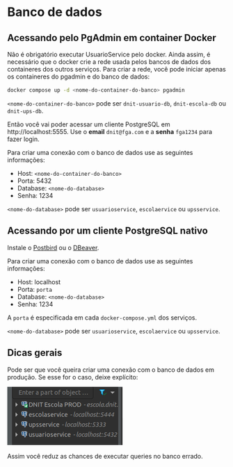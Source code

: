 # Banco de dados

## Acessando pelo PgAdmin em container Docker

Não é obrigatório executar UsuarioService pelo docker. Ainda assim, é 
necessário que o docker crie a rede usada pelos bancos de dados dos containeres
dos outros serviços. Para criar a rede, você pode iniciar apenas os containeres
do pgadmin e do banco de dados:

```sh
docker compose up -d <nome-do-container-do-banco> pgadmin 
```

`<nome-do-container-do-banco>` pode ser `dnit-usuario-db`, `dnit-escola-db`
ou `dnit-ups-db`.

Então você vai poder acessar um cliente PostgreSQL em http://localhost:5555.
Use o **email** `dnit@fga.com` e a **senha** `fga1234` para fazer login.

Para criar uma conexão com o banco de dados use as seguintes informações:

- Host: `<nome-do-container-do-banco>`
- Porta: 5432
- Database: `<nome-do-database>`
- Senha: 1234

`<nome-do-database>` pode ser `usuarioservice`, `escolaervice` ou `upsservice`.

## Acessando por um cliente PostgreSQL nativo

Instale o [Postbird](https://github.com/Paxa/postbird#download)
ou o [DBeaver](https://dbeaver.io/download/).

Para criar uma conexão com o banco de dados use as seguintes informações:

- Host: localhost
- Porta: `porta`
- Database: `<nome-do-database>`
- Senha: 1234

A `porta` é especificada em cada `docker-compose.yml` dos serviços.

`<nome-do-database>` pode ser `usuarioservice`, `escolaervice` ou `upsservice`.

## Dicas gerais

Pode ser que você queira criar uma conexão com o banco de dados em produção.
Se esse for o caso, deixe explícito:

![banco prod](./banco-prod.png)

Assim você reduz as chances de executar queries no banco errado.